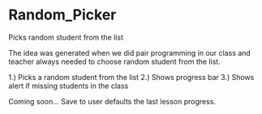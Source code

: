 # Random_Picker
Picks random student from the list

The idea was generated when we did pair programming in our class and teacher always needed to choose random student from the list.

1.) Picks a random student from the list
2.) Shows progress bar
3.) Shows alert if missing students in the class

Coming soon... Save to user defaults the last lesson progress.
